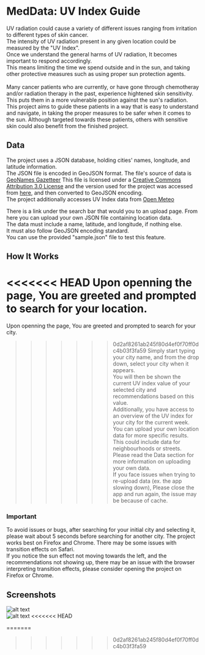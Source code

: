 # MedData: UV Index Guide

UV radiation could cause a variety of different issues ranging from irritation to different types of skin cancer.<br>
The intensity of UV radiation present in any given location could be measured by the "UV Index".<br>
Once we understand the general harms of UV radiation, It becomes important to respond accordingly.<br>
This means limiting the time we spend outside and in the sun, and taking other protective measures such as using proper sun protection agents.<br>
<br>
Many cancer patients who are currently, or have gone through chemotheray and/or radiation therapy in the past, experience hightened skin sensitivity. This puts them in a more vulnerable position against the sun's radiation. 
This project aims to guide these patients in a way that is easy to understand and navigate, in taking the proper measures to be safer when it comes to the sun. Although targeted towards these patients, others with sensitive skin could also benefit from the finished project.

## Data
The project uses a JSON database, holding cities' names, longitude, and latitude information.<br>
The JSON file is encoded in GeoJSON format.
The file's source of data is [GeoNames Gazetteer](http://www.geonames.org/)
This file is licensed under a [Creative Commons Attribution 3.0 License](https://creativecommons.org/licenses/by/3.0/) and the version used for the project was accessed from [here](https://github.com/lutangar/cities.json), and then converted to GeoJSON encoding.
<br>
The project additionally accesses UV Index data from [Open Meteo](https://open-meteo.com/)<br>

There is a link under the search bar that would you to an upload page. From here you can upload your own JSON file containing location data.<br>
The data must include a name, latitude, and longitude, if nothing else.<br>
It must also follow GeoJSON encoding standard.<br>
You can use the provided "sample.json" file to test this feature.


## How It Works

<<<<<<< HEAD
Upon openning the page, You are greeted and prompted to search for your location.<br>
=======
Upon openning the page, You are greeted and prompted to search for your city.<br>
>>>>>>> 0d2af8261ab245f80d4ef0f70ff0dc4b03f3fa59
Simply start typing your city name, and from the drop down, select your city when it appears.<br>
You will then be shown the current UV index value of your selected city and recommendations based on this value.<br>
Additionally, you have access to an overview of the UV index for your city for the current week.<br>
You can upload your own location data for more specific results.<br>
This could include data for neighbourhoods or streets. Please read the Data section for more information on uploading your own data.<br>
If you face issues when trying to re-upload data (ex. the app slowing down), Please close the app and run again, the issue may be because of cache.

### Important
To avoid issues or bugs, after searching for your initial city and selecting it, please wait about 5 seconds before searching for another city.
The project works best on Firefox and Chrome. There may be some issues with transition effects on Safari.<br>
If you notice the sun effect not moving towards the left, and the recommendations not showing up, there may be an issue with the browser interpreting transition effects, please consider opening the project on Firefox or Chrome.

## Screenshots
![alt text](https://github.com/ABiteofPi/MedData/blob/main/Screenshots/01.png)<br>
![alt text](https://github.com/ABiteofPi/MedData/blob/main/Screenshots/02.png)
<<<<<<< HEAD

=======
>>>>>>> 0d2af8261ab245f80d4ef0f70ff0dc4b03f3fa59
